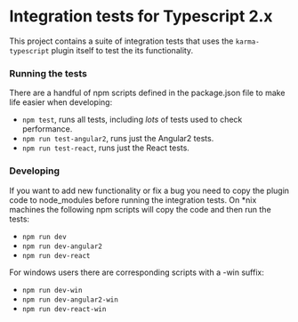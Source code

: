 # Integration tests for Typescript 2.x

This project contains a suite of integration tests that uses the `karma-typescript` plugin itself to test the its functionality.

### Running the tests

There are a handful of npm scripts defined in the package.json file to make life easier when developing:

* `npm test`, runs all tests, including *lots* of tests used to check performance.
* `npm run test-angular2`, runs just the Angular2 tests.
* `npm run test-react`, runs just the React tests.

### Developing

If you want to add new functionality or fix a bug you need to copy the plugin code to node_modules before running the integration tests. On &ast;nix machines the following npm scripts will copy the code and then run the tests:

* `npm run dev`
* `npm run dev-angular2`
* `npm run dev-react`

For windows users there are corresponding scripts with a -win suffix:

* `npm run dev-win`
* `npm run dev-angular2-win`
* `npm run dev-react-win`
